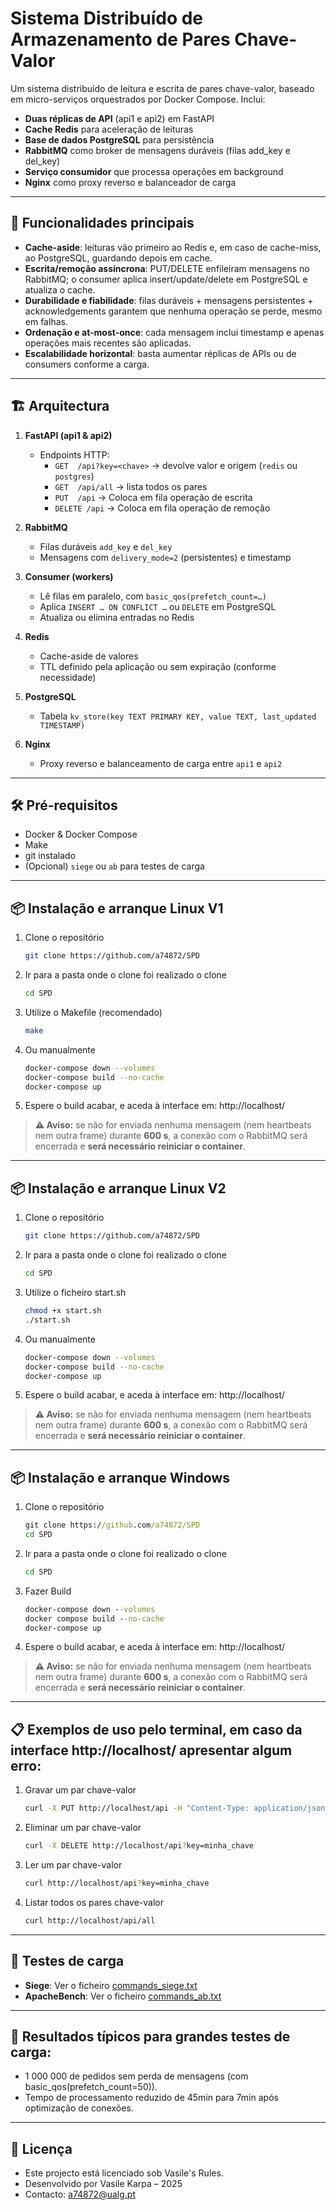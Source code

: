 # Sistema Distribuído de Armazenamento de Pares Chave-Valor

Um sistema distribuído de leitura e escrita de pares chave-valor, baseado em micro-serviços orquestrados por Docker Compose. Inclui:

- **Duas réplicas de API** (api1 e api2) em FastAPI  
- **Cache Redis** para aceleração de leituras  
- **Base de dados PostgreSQL** para persistência  
- **RabbitMQ** como broker de mensagens duráveis (filas add_key e del_key)  
- **Serviço consumidor** que processa operações em background  
- **Nginx** como proxy reverso e balanceador de carga  

---

## 🚀 Funcionalidades principais

- **Cache-aside**: leituras vão primeiro ao Redis e, em caso de cache-miss, ao PostgreSQL, guardando depois em cache.  
- **Escrita/remoção assíncrona**: PUT/DELETE enfileiram mensagens no RabbitMQ; o consumer aplica insert/update/delete em PostgreSQL e atualiza o cache.  
- **Durabilidade e fiabilidade**: filas duráveis + mensagens persistentes + acknowledgements garantem que nenhuma operação se perde, mesmo em falhas.  
- **Ordenação e at-most-once**: cada mensagem inclui timestamp e apenas operações mais recentes são aplicadas.  
- **Escalabilidade horizontal**: basta aumentar réplicas de APIs ou de consumers conforme a carga.  

---

## 🏗️ Arquitectura

1. **FastAPI (api1 & api2)**  
   - Endpoints HTTP:  
     - `GET  /api?key=<chave>` → devolve valor e origem (`redis` ou `postgres`)  
     - `GET  /api/all`           → lista todos os pares  
     - `PUT  /api`               → Coloca em fila operação de escrita  
     - `DELETE /api`             → Coloca em fila operação de remoção  

2. **RabbitMQ**  
   - Filas duráveis `add_key` e `del_key`  
   - Mensagens com `delivery_mode=2` (persistentes) e timestamp  

3. **Consumer (workers)**  
   - Lê filas em paralelo, com `basic_qos(prefetch_count=…)`  
   - Aplica `INSERT … ON CONFLICT …` ou `DELETE` em PostgreSQL  
   - Atualiza ou elimina entradas no Redis  

4. **Redis**  
   - Cache-aside de valores  
   - TTL definido pela aplicação ou sem expiração (conforme necessidade)  

5. **PostgreSQL**  
   - Tabela `kv_store(key TEXT PRIMARY KEY, value TEXT, last_updated TIMESTAMP)`  

6. **Nginx**  
   - Proxy reverso e balanceamento de carga entre `api1` e `api2`  

---

## 🛠️ Pré-requisitos

- Docker & Docker Compose  
- Make  
- git instalado
- (Opcional) `siege` ou `ab` para testes de carga  

---

## 📦 Instalação e arranque Linux V1

1. Clone o repositório  
   ```bash
   git clone https://github.com/a74872/SPD

2. Ir para a pasta onde o clone foi realizado o clone
   ```bash
   cd SPD

3. Utilize o Makefile (recomendado)
   ```bash
   make

4. Ou manualmente
   ```bash
   docker-compose down --volumes
   docker-compose build --no-cache
   docker-compose up

5. Espere o build acabar, e aceda à interface em: http://localhost/

> **⚠️ Aviso:** se não for enviada nenhuma mensagem (nem heartbeats nem outra frame) durante **600 s**, a conexão com o RabbitMQ será encerrada e **será necessário reiniciar o container**.

---

## 📦 Instalação e arranque Linux V2

1. Clone o repositório  
   ```bash
   git clone https://github.com/a74872/SPD

2. Ir para a pasta onde o clone foi realizado o clone
   ```bash
   cd SPD

3. Utilize o ficheiro start.sh
   ```bash
   chmod +x start.sh
   ./start.sh

4. Ou manualmente
   ```bash
   docker-compose down --volumes
   docker-compose build --no-cache
   docker-compose up

5. Espere o build acabar, e aceda à interface em: http://localhost/

> **⚠️ Aviso:** se não for enviada nenhuma mensagem (nem heartbeats nem outra frame) durante **600 s**, a conexão com o RabbitMQ será encerrada e **será necessário reiniciar o container**.

---

## 📦 Instalação e arranque Windows

1. Clone o repositório
   ```cmd
   git clone https://github.com/a74872/SPD
   cd SPD

2. Ir para a pasta onde o clone foi realizado o clone
   ```cmd
   cd SPD

3. Fazer Build
   ```cmd
   docker-compose down --volumes
   docker compose build --no-cache
   docker-compose up

4. Espere o build acabar, e aceda à interface em: http://localhost/

> **⚠️ Aviso:** se não for enviada nenhuma mensagem (nem heartbeats nem outra frame) durante **600 s**, a conexão com o RabbitMQ será encerrada e **será necessário reiniciar o container**.

---

## 📋 Exemplos de uso pelo terminal, em caso da interface http://localhost/ apresentar algum erro:

1. Gravar um par chave-valor
   ```bash
   curl -X PUT http://localhost/api -H "Content-Type: application/json" -d '{"key":"minha_chave","value":"123"}'

2. Eliminar um par chave-valor
   ```bash
   curl -X DELETE http://localhost/api?key=minha_chave

3. Ler um par chave-valor
   ```bash
   curl http://localhost/api?key=minha_chave

4. Listar todos os pares chave-valor
   ```bash
   curl http://localhost/api/all

---

## 🧪 Testes de carga
- **Siege**: Ver o ficheiro [commands_siege.txt](commands_siege.txt)
- **ApacheBench**: Ver o ficheiro [commands_ab.txt](commands_ab.txt)

---

## 🚀 Resultados típicos para grandes testes de carga:

- 1 000 000 de pedidos sem perda de mensagens (com basic_qos(prefetch_count=50)).
- Tempo de processamento reduzido de 45min para 7min após optimização de conexões.

---

## 📄 Licença
- Este projecto está licenciado sob Vasile's Rules.
- Desenvolvido por Vasile Karpa – 2025
- Contacto: a74872@ualg.pt